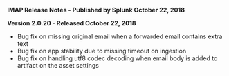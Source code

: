 **IMAP Release Notes - Published by Splunk October 22, 2018**


**Version 2.0.20 - Released October 22, 2018**

* Bug fix on missing original email when a forwarded email contains extra text
* Bug fix on app stability due to missing timeout on ingestion
* Bug fix on handling utf8 codec decoding when email body is added to artifact on the asset settings
